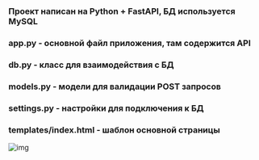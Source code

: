 ### Проект написан на Python + FastAPI, БД используется MySQL
### app.py - основной файл приложения, там содержится API
### db.py - класс для взаимодействия с БД
### models.py - модели для валидации POST запросов
### settings.py - настройки для подключения к БД
### templates/index.html - шаблон основной страницы
![img](https://i.ibb.co/rm3zBWH/12.png)
